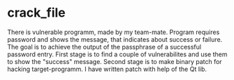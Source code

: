 # crack_file

There is vulnerable programm, made by my team-mate. Program requires password and shows the message, that indicates about success or failure. The goal is to achieve the output of the passphrase of a successful password entry. First stage is to find a couple of vulnerabilites and use them to show the "success" message. Second stage is to make binary patch for hacking target-programm. I have written patch with help of the Qt lib.
